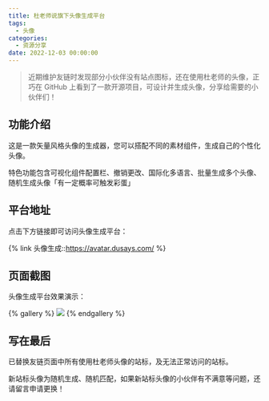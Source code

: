 ```yaml
---
title: 杜老师说旗下头像生成平台
tags:
  - 头像
categories:
  - 资源分享
date: 2022-12-03 00:00:00
---
```


> 近期维护友链时发现部分小伙伴没有站点图标，还在使用杜老师的头像，正巧在 GitHub 上看到了一款开源项目，可设计并生成头像，分享给需要的小伙伴们！

<!-- more -->

## 功能介绍

这是一款矢量风格头像的生成器，您可以搭配不同的素材组件，生成自己的个性化头像。

特色功能包含可视化组件配置栏、撤销更改、国际化多语言、批量生成多个头像、随机生成头像「有一定概率可触发彩蛋」

## 平台地址

点击下方链接即可访问头像生成平台：

{% link 头像生成::https://avatar.dusays.com/ %}

## 页面截图

头像生成平台效果演示：

{% gallery %}
![](https://cdn.dusays.com/2022/12/531-1.jpg/1)
{% endgallery %}

## 写在最后

已替换友链页面中所有使用杜老师头像的站标，及无法正常访问的站标。

新站标头像为随机生成、随机匹配，如果新站标头像的小伙伴有不满意等问题，还请留言申请更换！